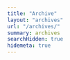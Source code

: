 ```yaml
---
title: "Archive"
layout: "archives"
url: "/archives/"
summary: archives
searchHidden: true
hidemeta: true
---
```

